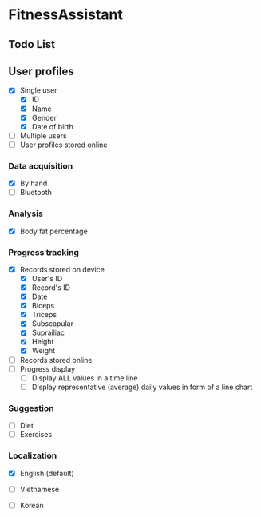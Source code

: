 # FitnessAssistant
## Todo List

## User profiles
* [x] Single user
   * [x] ID
   * [x] Name
   * [x] Gender
   * [x] Date of birth
* [ ] Multiple users
* [ ] User profiles stored online

### Data acquisition
* [x] By hand
* [ ] Bluetooth

### Analysis
* [x] Body fat percentage

### Progress tracking
* [x] Records stored on device
   * [x] User's ID
   * [x] Record's ID
   * [x] Date
   * [x] Biceps   
   * [x] Triceps
   * [x] Subscapular
   * [x] Suprailiac
   * [x] Height
   * [x] Weight
* [ ] Records stored online
* [ ] Progress display
   * [ ] Display ALL values in a time line
   * [ ] Display representative (average) daily values in form of a line chart

### Suggestion
* [ ] Diet
* [ ] Exercises 

### Localization
* [x] English (default)
* [ ] Vietnamese
* [ ] Korean

